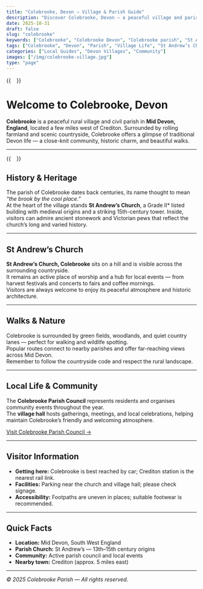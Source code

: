 ```yaml
---
title: "Colebrooke, Devon — Village & Parish Guide"
description: "Discover Colebrooke, Devon — a peaceful village and parish near Crediton. Learn about its history, St Andrew’s Church, best walks, community events, and local life."
date: 2025-10-31
draft: false
slug: "colebrooke"
keywords: ["Colebrooke", "Colebrooke Devon", "Colebrooke parish", "St Andrew’s Colebrooke", "Colebrooke village history", "Colebrooke walks", "Mid Devon villages"]
tags: ["Colebrooke", "Devon", "Parish", "Village Life", "St Andrew’s Church"]
categories: ["Local Guides", "Devon Villages", "Community"]
images: ["/img/colebrooke-village.jpg"]
type: "page"
---
```


<!-- JSON-LD Structured Data -->
<script type="application/ld+json">
{
  "@context": "https://schema.org",
  "@type": "Place",
  "name": "Colebrooke",
  "description": "Colebrooke is a small rural village and civil parish in Mid Devon, England. It features St Andrew’s Church, scenic walks, and a friendly local community.",
  "image": "https://www.example.com/img/colebrooke-village.jpg",
  "address": {
    "@type": "PostalAddress",
    "addressLocality": "Colebrooke",
    "addressRegion": "Devon",
    "addressCountry": "United Kingdom"
  },
  "geo": {
    "@type": "GeoCoordinates",
    "latitude": 50.7833,
    "longitude": -3.7333
  },
  "containedInPlace": {
    "@type": "AdministrativeArea",
    "name": "Mid Devon"
  },
  "url": "https://www.example.com/colebrooke"
}
</script>
{{<image float="right" width="15em" frame="true" caption="Colebrooke Village" src="/img/colebrooke-village.jpg" >}}
# Welcome to Colebrooke, Devon

**Colebrooke** is a peaceful rural village and civil parish in **Mid Devon, England**, located a few miles west of Crediton. Surrounded by rolling farmland and scenic countryside, Colebrooke offers a glimpse of traditional Devon life — a close-knit community, historic charm, and beautiful walks.



---
{{<image float="right" width="15em" frame="true" caption="St Andrew’s Church, Colebrooke" src="/img/colebrooke-church.jpg" >}}
## History & Heritage
The parish of Colebrooke dates back centuries, its name thought to mean *“the brook by the cool place.”*  
At the heart of the village stands **St Andrew’s Church**, a Grade II* listed building with medieval origins and a striking 15th-century tower. Inside, visitors can admire ancient stonework and Victorian pews that reflect the church’s long and varied history.



---

## St Andrew’s Church
**St Andrew’s Church, Colebrooke** sits on a hill and is visible across the surrounding countryside.  
It remains an active place of worship and a hub for local events — from harvest festivals and concerts to fairs and coffee mornings.  
Visitors are always welcome to enjoy its peaceful atmosphere and historic architecture.

---

## Walks & Nature
Colebrooke is surrounded by green fields, woodlands, and quiet country lanes — perfect for walking and wildlife spotting.  
Popular routes connect to nearby parishes and offer far-reaching views across Mid Devon.  
Remember to follow the countryside code and respect the rural landscape.

---

## Local Life & Community
The **Colebrooke Parish Council** represents residents and organises community events throughout the year.  
The **village hall** hosts gatherings, meetings, and local celebrations, helping maintain Colebrooke’s friendly and welcoming atmosphere.  

[Visit Colebrooke Parish Council →](http://www.colebrooke-pc.gov.uk/)

---

## Visitor Information
- **Getting here:** Colebrooke is best reached by car; Crediton station is the nearest rail link.  
- **Facilities:** Parking near the church and village hall; please check signage.  
- **Accessibility:** Footpaths are uneven in places; suitable footwear is recommended.  

---

## Quick Facts
- **Location:** Mid Devon, South West England  
- **Parish Church:** St Andrew’s — 13th–15th century origins  
- **Community:** Active parish council and local events  
- **Nearby town:** Crediton (approx. 5 miles east)



---

*© 2025 Colebrooke Parish — All rights reserved.*


